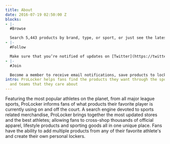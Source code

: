 ```yaml
---
title: About
date: 2016-07-19 02:50:00 Z
blocks:
- |-
  #Browse

  Search 5,443 products by brand, type, or sport, or just see the latest. Products are chosen and curated by the ProLocker Team.
- |-
  #Follow

  Make sure that you’re notified of updates on [Twitter](https://twitter.com/prolocker1), Facebook, Instagram or subscribe to our newsletter. New products are added daily.
- |-
  #Join

  Become a member to receive email notifications, save products to lockers, and customize your product feed.
intro: ProLocker helps fans find the products they want through the sports, athletes
  and teams that they care about
---
```


Featuring the most popular athletes on the planet, from all major league sports, ProLocker informs fans of what products their favorite player is currently using on and off the court. A search engine devoted to sports related merchandise, ProLocker brings together the most updated stores and the best athletes; allowing fans to cross-shop thousands of official apparel, lifestyle products and sporting goods all in one unique place. Fans have the ability to add multiple products from any of their favorite athlete's and create their own personal lockers.